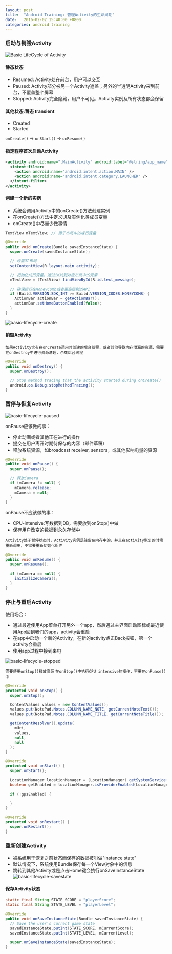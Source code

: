 ```yaml
---
layout: post
title:  "Android Training: 管理Activity的生命周期"
date:   2016-02-02 15:40:00 +0800
categories: android training
---
```

### 启动与销毁Activity
![Basic LifeCycle of Activity](/images/manage-activity/basic-lifecycle.png)

#### 静态状态
* Resumed: Activity处在前台，用户可以交互
* Paused: Activity部分被另一个Activity遮盖；另外的半透明Activity来到前台，不覆盖整个屏幕
* Stopped: Activity完全隐藏，用户不可见。Activity实例及所有状态都会保留

#### 其他状态:暂态 transient
* Created
* Started

`onCreate()` -> `onStart()` -> `onResume()`

#### 指定程序首次启动Activity

~~~xml
<activity android:name=".MainActivity" android:label="@string/app_name">
  <intent-filter>
    <action android:name="android.intent.action.MAIN" />
    <action android:name="android.intent.category.LAUNCHER" />
  </intent-filter>
</activity>
~~~

#### 创建一个新的实例
* 系统会调用Activity中的onCreate()方法创建实例
* 在onCreate()方法中定义UI及实例化类成员变量
* onCreate()中尽量少做事情

~~~java
TextView mTextView; // 用于布局中的成员变量

@Override
public void onCreate(Bundle savedInstanceState) {
  super.onCreate(savedInstanceState);

  // 设置UI布局
  setContentView(R.layout.main_activity);

  // 初始化成员变量，通过id找到对应布局中的元素
  mTextView = (TextView) findViewById(R.id.text_message);

  // 确保运行在HoneyComb或者更高级别的API
  if (Build.VERSION.SDK_INT >= Build.VERSION_CODES.HONEYCOMB) {
    ActionBar actionBar = getActionBar();
    actionBar.setHomeButtonEnabled(false);
  }
}
~~~

![basic-lifecycle-create](/images/manage-activity/basic-lifecycle-create.png)

#### 销毁Activity
`如果Activity含有在onCreate调用时创建的后台线程，或者其他导致内存泄漏的资源，需要在onDestroy中进行资源清理，杀死后台线程`

~~~java
@Override
public void onDestroy() {
  super.onDestroy();

  // Stop method tracing that the activity started during onCreate()
  android.os.Debug.stopMethodTracing();
}
~~~

### 暂停与恢复Activity
![basic-lifecycle-paused](/images/manage-activity/basic-lifecycle-paused.png)

onPause应该做的事：
* 停止动画或者其他正在进行的操作
* 提交在用户离开时期待保存的内容（邮件草稿）
* 释放系统资源，如broadcast receiver, sensors，或其他影响电量的资源

~~~java
@Override
public void onPause() {
  super.onPause();

  // 释放Camera
  if (mCamera != null) {
    mCamera.release;
    mCamera = null;
  }
}
~~~

onPause不应该做的事：
* CPU-intensive:写数据到DB，需要放到onStop()中做
* 保存用户改变的数据到永久存储中

`Activity处于暂停状态时，Activity实例是驻留在内存中的，并且在activity恢复的时候重新调用，不需要重新初始化组件`

~~~java
@Override
public void onResume() {
  super.onResume();

  if (mCamera == null) {
    initializeCamera();
  }
}
~~~

### 停止与重启Activity
使用场合：
* 通过最近使用App菜单打开另外一个app，然后通过主界面启动图标或最近使用App回到我们的app，activity会重启
* 在app中启动一个新的Activity，在新的activity点击Back按钮，第一个activity会重启
* 使用app过程中接到来电

![basic-lifecycle-stopped](/images/manage-activity/basic-lifecycle-stopped.png)

`需要使用onStop()释放资源` `在onStop()中执行CPU intensive的操作，不要在onPuase()中`

~~~java
@Override
protected void onStop() {
  super.onStop();

  ContentValues values = new ContentValues();
  values.put(NotePad.Notes.COLUMN_NAME_NOTE, getCurrentNoteText());
  values.put(NotePad.Notes.COLUMN_NAME_TITLE, getCurrentNoteTitle());

  getContentResolver().update(
    mUri,
    values,
    null,
    null
  );
}
~~~

~~~java
@Override
protected void onStart() {
  super.onStart();

  LocationManager locationManager = (LocationManager) getSystemService(Context.LOCATION_SERVICE);
  boolean getEnabled = locationManager.isProviderEnabled(LocationManager.GPS_PROVIDER);

  if (!gpsEnabled) {

  }
}

@Override
protected void onRestart() {
  super.onRestart();
}
~~~

### 重新创建Activity
* 被系统用于恢复之前状态而保存的数据被叫做"instance state"
* 默认情况下，系统使用Bundle保存每一个View对象中的信息
* 跳转到其他Activity或是点击Home键会执行onSaveInstanceState
![basic-lifecycle-savestate](/images/manage-activity/basic-lifecycle-savestate.png)

#### 保存Activity状态

~~~java
static final String STATE_SCORE = "playerScore";
static final String STATE_LEVEL = "playerLevel";

@Override
public void onSaveInstanceState(Bundle savedInstanceState) {
  // Save the user's current game state
  savedInstanceState.putInt(STATE_SCORE, mCurrentScore);
  savedInstanceState.putInt(STATE_LEVEL, mCurrentLevel);

  super.onSaveInstanceState(savedInstanceState);
}
~~~
